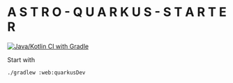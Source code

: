 # A S T R O  -  Q U A R K U S  -  S T A R T E R

[![Java/Kotlin CI with Gradle](https://github.com/yacosta738/quarkus-astro-starter/actions/workflows/ci-cd.yml/badge.svg)](https://github.com/yacosta738/quarkus-astro-starter/actions/workflows/ci-cd.yml)

Start with

`./gradlew :web:quarkusDev`
